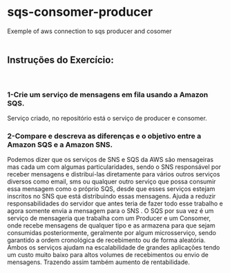# sqs-consomer-producer
Exemple of aws connection to sqs producer and cosomer
<br><br>
## Instruções do Exercício:
<br>

### 1-Crie um serviço de mensagens em fila usando a Amazon SQS.
Serviço criado, no repositório está o serviço de producer e consomer.

### 2-Compare e descreva as diferenças e o objetivo entre a Amazon SQS e a Amazon SNS.

Podemos dizer que os serviços de SNS e SQS da AWS são mensageiras mas cada um com algumas particularidades, sendo o SNS responsável por receber mensagens 
e distribuí-las diretamente para vários outros serviços diversos como email, sms ou qualquer outro serviço que possa consumir essa mensagem como o próprio 
SQS, desde que esses serviços estejam inscritos no SNS que está distribuindo essas mensagens. Ajuda a reduzir responsabilidades do servidor que antes teria 
de fazer todo esse trabalho e agora somente envia a mensagem para o SNS . O SQS por sua vez é um serviço de mensageria que trabalha com um Producer e um 
Consomer, onde recebe mensagens de qualquer tipo e as armazena para que sejam consumidas posteriormente, geralmente por algum microsserviço, sendo 
garantido a ordem cronológica de recebimento ou de forma aleatória. Ambos os serviços ajudam na escalabilidade de grandes aplicações tendo um custo muito 
baixo para altos volumes de recebimentos ou envio de mensagens. Trazendo assim também aumento de rentabilidade.
